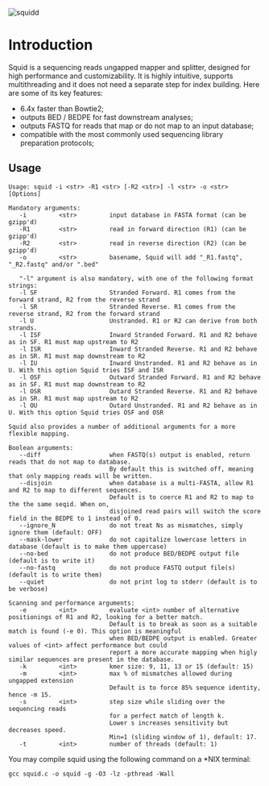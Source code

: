 ![squidd](https://user-images.githubusercontent.com/69002653/153582716-f780928e-b976-4da8-a814-82e1f563de44.svg)

# Introduction  
Squid is a sequencing reads ungapped mapper and splitter, designed for high performance and customizability. It is highly intuitive, supports multithreading and it does not need a separate step for index building. Here are some of its key features:
- 6.4x faster than Bowtie2;
- outputs BED / BEDPE for fast downstream analyses;
- outputs FASTQ for reads that map or do not map to an input database;
- compatible with the most commonly used sequencing library preparation protocols;

## Usage  
```console
Usage: squid -i <str> -R1 <str> [-R2 <str>] -l <str> -o <str> [Options]

Mandatory arguments:
   -i         <str>         input database in FASTA format (can be gzipp'd)
   -R1        <str>         read in forward direction (R1) (can be gzipp'd)
   -R2        <str>         read in reverse direction (R2) (can be gzipp'd)
   -o         <str>         basename, Squid will add "_R1.fastq", "_R2.fastq" and/or ".bed"

   "-l" argument is also mandatory, with one of the following format strings:
   -l SF                    Stranded Forward. R1 comes from the forward strand, R2 from the reverse strand
   -l SR                    Stranded Reverse. R1 comes from the reverse strand, R2 from the forward strand
   -l U                     Unstranded. R1 or R2 can derive from both strands.
   -l ISF                   Inward Stranded Forward. R1 and R2 behave as in SF. R1 must map upstream to R2
   -l ISR                   Inward Stranded Reverse. R1 and R2 behave as in SR. R1 must map downstream to R2
   -l IU                    Inward Unstranded. R1 and R2 behave as in U. With this option Squid tries ISF and ISR
   -l OSF                   Outward Stranded Forward. R1 and R2 behave as in SF. R1 must map downstream to R2
   -l OSR                   Outard Stranded Reverse. R1 and R2 behave as in SR. R1 must map upstream to R2
   -l OU                    Outard Unstranded. R1 and R2 behave as in U. With this option Squid tries OSF and OSR

Squid also provides a number of additional arguments for a more flexible mapping.

Boolean arguments:
   --diff                   when FASTQ(s) output is enabled, return reads that do not map to database.
                            By default this is switched off, meaning that only mapping reads will be written.
   --disjoin                when database is a multi-FASTA, allow R1 and R2 to map to different sequences.
                            Default is to coerce R1 and R2 to map to the the same seqid. When on,
                            disjoined read pairs will switch the score field in the BEDPE to 1 instead of 0.
   --ignore_N               do not treat Ns as mismatches, simply ignore them (default: OFF)
   --mask-lower             do not capitalize lowercase letters in database (default is to make them uppercase)
   --no-bed                 do not produce BED/BEDPE output file (default is to write it)
   --no-fastq               do not produce FASTQ output file(s) (default is to write them)
   --quiet                  do not print log to stderr (default is to be verbose)

Scanning and performance arguments:
   -e         <int>         evaluate <int> number of alternative positionings of R1 and R2, looking for a better match.
                            Default is to break as soon as a suitable match is found (-e 0). This option is meaningful
                            when BED/BEDPE output is enabled. Greater values of <int> affect performance but could
                            report a more accurate mapping when higly similar sequences are present in the database.
   -k         <int>         kmer size: 9, 11, 13 or 15 (default: 15)
   -m         <int>         max % of mismatches allowed during ungapped extension
                            Default is to force 85% sequence identity, hence -m 15.
   -s         <int>         step size while sliding over the sequencing reads
                            for a perfect match of length k.
                            Lower s increases sensitivity but decreases speed.
                            Min=1 (sliding window of 1), default: 17.
   -t         <int>         number of threads (default: 1)

```
You may compile squid using the following command on a \*NIX terminal: 
```console
gcc squid.c -o squid -g -O3 -lz -pthread -Wall
```
